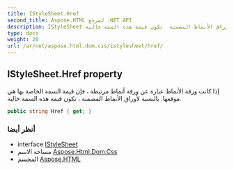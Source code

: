 ```yaml
---
title: IStyleSheet.Href
second_title: Aspose.HTML لمرجع .NET API
description: IStyleSheet ملكية. إذا كانت ورقة الأنماط عبارة عن ورقة أنماط مرتبطة  فإن قيمة السمة الخاصة بها هي موقعها. بالنسبة لأوراق الأنماط المضمنة  تكون قيمة هذه السمة خالية.
type: docs
weight: 20
url: /ar/net/aspose.html.dom.css/istylesheet/href/
---
```

## IStyleSheet.Href property

إذا كانت ورقة الأنماط عبارة عن ورقة أنماط مرتبطة ، فإن قيمة السمة الخاصة بها هي موقعها. بالنسبة لأوراق الأنماط المضمنة ، تكون قيمة هذه السمة خالية.

```csharp
public string Href { get; }
```

### أنظر أيضا

* interface [IStyleSheet](../)
* مساحة الاسم [Aspose.Html.Dom.Css](../../istylesheet/)
* المجسم [Aspose.HTML](../../../)


